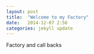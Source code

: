 ```yaml
---
layout: post
title:  "Welcome to my Factory"
date:   2014-12-07 2:56
categories: jekyll update
---
```

Factory and call backs

